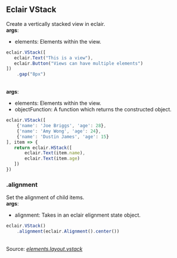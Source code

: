 ## Eclair VStack
Create a vertically stacked view in eclair.
<br/>**args**:
- elements: Elements within the view.
```javascript
eclair.VStack([
   eclair.Text("This is a view"),
   eclair.Button("Views can have multiple elements")
])
    .gap("8px")
```

<br/>**args**:
- elements: Elements within the view.
- objectFunction: A function which returns the constructed object.
```javascript
eclair.VStack([
    {'name': 'Joe Briggs', 'age': 28},
    {'name': 'Amy Wong', 'age': 24},
    {'name': 'Dustin James', 'age': 15}
], item => {
   return eclair.HStack([
       eclair.Text(item.name),
       eclair.Text(item.age)
   ])
})
```
### .alignment
Set the alignment of child items.
<br/>**args**:
- alignment: Takes in an eclair elignment state object.
```javascript
eclair.VStack()
    .alignment(eclair.Alignment().center())
```

<br/>Source: [_elements.layout.vstack_](https://github.com/SamGarlick/Eclair/tree/main/src/elements/layout/vstack.js)